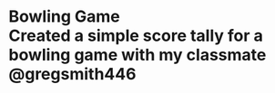 # Bowling Game <br> Created a simple score tally for a bowling game with my classmate @gregsmith446
